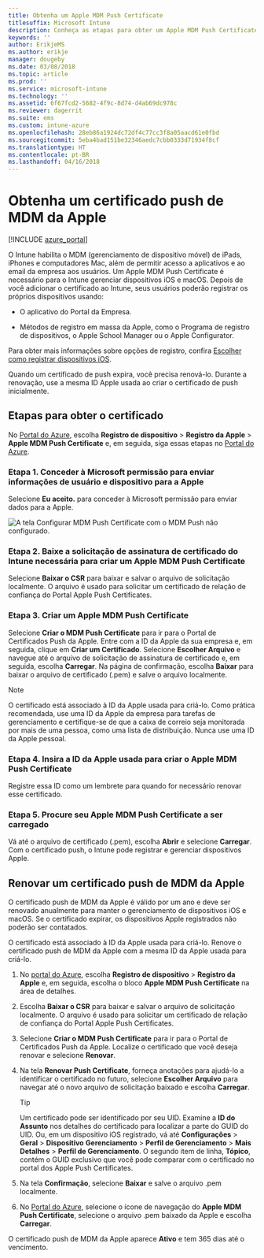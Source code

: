 ```yaml
---
title: Obtenha um Apple MDM Push Certificate
titlesuffix: Microsoft Intune
description: Conheça as etapas para obter um Apple MDM Push Certificate para gerenciar dispositivos iOS com o Intune.
keywords: ''
author: ErikjeMS
ms.author: erikje
manager: dougeby
ms.date: 03/08/2018
ms.topic: article
ms.prod: ''
ms.service: microsoft-intune
ms.technology: ''
ms.assetid: 6f67fcd2-5682-4f9c-8d74-d4ab69dc978c
ms.reviewer: dagerrit
ms.suite: ems
ms.custom: intune-azure
ms.openlocfilehash: 28eb86a1924dc72df4c77cc3f8a05aacd61e0fbd
ms.sourcegitcommit: 5eba4bad151be32346aedc7cbb0333d71934f8cf
ms.translationtype: HT
ms.contentlocale: pt-BR
ms.lasthandoff: 04/16/2018
---
```

# <a name="get-an-apple-mdm-push-certificate"></a>Obtenha um certificado push de MDM da Apple

[!INCLUDE [azure_portal](./includes/azure_portal.md)]

O Intune habilita o MDM (gerenciamento de dispositivo móvel) de iPads, iPhones e computadores Mac, além de permitir acesso a aplicativos e ao email da empresa aos usuários. Um Apple MDM Push Certificate é necessário para o Intune gerenciar dispositivos iOS e macOS. Depois de você adicionar o certificado ao Intune, seus usuários poderão registrar os próprios dispositivos usando:

- O aplicativo do Portal da Empresa.

- Métodos de registro em massa da Apple, como o Programa de registro de dispositivos, o Apple School Manager ou o Apple Configurator.

Para obter mais informações sobre opções de registro, confira [Escolher como registrar dispositivos iOS](enrollment-method-choose-ios.md).

Quando um certificado de push expira, você precisa renová-lo. Durante a renovação, use a mesma ID Apple usada ao criar o certificado de push inicialmente.


## <a name="steps-to-get-your-certificate"></a>Etapas para obter o certificado
No [Portal do Azure](https://portal.azure.com), escolha **Registro de dispositivo** > **Registro da Apple** > **Apple MDM Push Certificate** e, em seguida, siga essas etapas no [Portal do Azure](https://portal.azure.com).

### <a name="step-1-grant-microsoft-permission-to-send-user-and-device-information-to-apple"></a>Etapa 1. Conceder à Microsoft permissão para enviar informações de usuário e dispositivo para a Apple
Selecione **Eu aceito.** para conceder à Microsoft permissão para enviar dados para a Apple.

![A tela Configurar MDM Push Certificate com o MDM Push não configurado.](./media/create-mdm-push-certificate.png)

### <a name="step-2-download-the-intune-certificate-signing-request-required-to-create-an-apple-mdm-push-certificate"></a>Etapa 2. Baixe a solicitação de assinatura de certificado do Intune necessária para criar um Apple MDM Push Certificate
Selecione **Baixar o CSR** para baixar e salvar o arquivo de solicitação localmente. O arquivo é usado para solicitar um certificado de relação de confiança do Portal Apple Push Certificates.

  ### <a name="step-3-create-an-apple-mdm-push-certificate"></a>Etapa 3. Criar um Apple MDM Push Certificate
Selecione **Criar o MDM Push Certificate** para ir para o Portal de Certificados Push da Apple. Entre com a ID da Apple da sua empresa e, em seguida, clique em **Criar um Certificado**. Selecione **Escolher Arquivo** e navegue até o arquivo de solicitação de assinatura de certificado e, em seguida, escolha **Carregar**. Na página de confirmação, escolha **Baixar** para baixar o arquivo de certificado (.pem) e salve o arquivo localmente.

> [!NOTE]
> O certificado está associado à ID da Apple usada para criá-lo. Como prática recomendada, use uma ID da Apple da empresa para tarefas de gerenciamento e certifique-se de que a caixa de correio seja monitorada por mais de uma pessoa, como uma lista de distribuição. Nunca use uma ID da Apple pessoal.

### <a name="step-4-enter-the-apple-id-used-to-create-your-apple-mdm-push-certificate"></a>Etapa 4. Insira a ID da Apple usada para criar o Apple MDM Push Certificate
Registre essa ID como um lembrete para quando for necessário renovar esse certificado.

### <a name="step-5-browse-to-your-apple-mdm-push-certificate-to-upload"></a>Etapa 5. Procure seu Apple MDM Push Certificate a ser carregado
Vá até o arquivo de certificado (.pem), escolha **Abrir** e selecione **Carregar**. Com o certificado push, o Intune pode registrar e gerenciar dispositivos Apple.

## <a name="renew-apple-mdm-push-certificate"></a>Renovar um certificado push de MDM da Apple
O certificado push de MDM da Apple é válido por um ano e deve ser renovado anualmente para manter o gerenciamento de dispositivos iOS e macOS. Se o certificado expirar, os dispositivos Apple registrados não poderão ser contatados.

O certificado está associado à ID da Apple usada para criá-lo. Renove o certificado push de MDM da Apple com a mesma ID da Apple usada para criá-lo.

1. No [portal do Azure](https://portal.azure.com), escolha **Registro de dispositivo** > **Registro da Apple** e, em seguida, escolha o bloco **Apple MDM Push Certificate** na área de detalhes.
2. Escolha **Baixar o CSR** para baixar e salvar o arquivo de solicitação localmente. O arquivo é usado para solicitar um certificado de relação de confiança do Portal Apple Push Certificates.
3. Selecione **Criar o MDM Push Certificate** para ir para o Portal de Certificados Push da Apple. Localize o certificado que você deseja renovar e selecione **Renovar**.
4. Na tela **Renovar Push Certificate**, forneça anotações para ajudá-lo a identificar o certificado no futuro, selecione **Escolher Arquivo** para navegar até o novo arquivo de solicitação baixado e escolha **Carregar**.
   > [!TIP]
   > Um certificado pode ser identificado por seu UID. Examine a **ID do Assunto** nos detalhes do certificado para localizar a parte do GUID do UID. Ou, em um dispositivo iOS registrado, vá até **Configurações** > **Geral** > **Dispositivo** **Gerenciamento**  >  **Perfil de Gerenciamento** > **Mais Detalhes** > **Perfil de Gerenciamento**. O segundo item de linha, **Tópico**, contém o GUID exclusivo que você pode comparar com o certificado no portal dos Apple Push Certificates.
 
6. Na tela **Confirmação**, selecione **Baixar** e salve o arquivo .pem localmente.
7. No [Portal do Azure](https://portal.azure.com), selecione o ícone de navegação do **Apple MDM Push Certificate**, selecione o arquivo .pem baixado da Apple e escolha **Carregar**.

O certificado push de MDM da Apple aparece **Ativo** e tem 365 dias até o vencimento.
